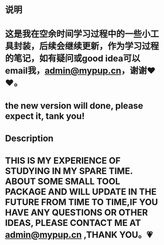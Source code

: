 # 说明
# 这是我在空余时间学习过程中的一些小工具封装，后续会继续更新，作为学习过程的笔记，如有疑问或good idea可以email我，admin@mypup.cn，谢谢❤️❤️。
# the new version will done, please expect it, tank you!

# Description
# THIS IS MY EXPERIENCE OF STUDYING IN MY SPARE TIME. ABOUT SOME SMALL TOOL PACKAGE AND WILL UPDATE IN THE FUTURE FROM TIME TO TIME,IF YOU HAVE ANY QUESTIONS OR OTHER IDEAS, PLEASE CONTACT ME AT admin@mypup.cn ,THANK YOU。💗
